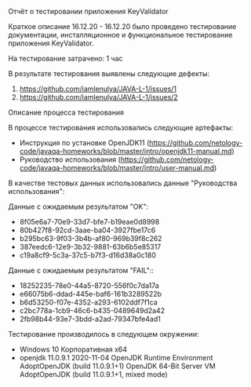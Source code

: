 Отчёт о тестировании приложения KeyValidator

Краткое описание
16.12.20 - 16.12.20 было проведено тестирование документации, инсталляционное и функциональное тестирование приложения KeyValidator.

На тестирование затрачено: 1 час

В результате тестирования выявлены следующие дефекты:

1. https://github.com/iamlenulya/JAVA-L-1/issues/1
2. https://github.com/iamlenulya/JAVA-L-1/issues/2

Описание процесса тестирования

В процессе тестирования использовались следующие артефакты:
- Инструкция по установке OpenJDK11 (https://github.com/netology-code/javaqa-homeworks/blob/master/intro/openjdk11-manual.md)
- Руководство использования (https://github.com/netology-code/javaqa-homeworks/blob/master/intro/user-manual.md)


В качестве тестовых данных использовались данные "Руководства использования":

Данные с ожидаемым результатом "OK":
- 8f05e6a7-70e9-33d7-bfe7-b19eae0d8998
- 80b427f8-92cd-3aae-ba04-3927fbe17c6
- b295bc63-9f03-3b4b-af80-969b39f8c262
- 387eedc6-12e9-3b32-9881-63b6b5e85317
- c19a8cf9-5c3a-37c5-b7f3-d16d38a0c180

Данные с ожидаемым результатом "FAIL"::
- 18252235-78e0-44a5-8720-556f0c7da17a
- e66075b6-ddad-445e-baf6-161b3289522b
- b6d53250-f07e-4352-a293-6102ddf7f1ca
- c2bc778a-1cb9-46c6-b435-0489649d2a42
- 2fb98b44-93e7-3bdd-a2ad-79347bfe4ad1


Тестирование производилось в следующем окружении:

- Windows 10 Корпоративная х64
- openjdk 11.0.9.1 2020-11-04
OpenJDK Runtime Environment AdoptOpenJDK (build 11.0.9.1+1)
OpenJDK 64-Bit Server VM AdoptOpenJDK (build 11.0.9.1+1, mixed mode)

